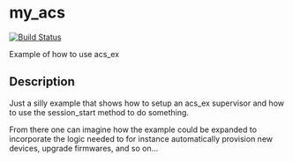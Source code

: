 # my_acs
[![Build Status](https://travis-ci.org/Fullrate/my_acs.svg?branch=master)](https://travis-ci.org/Fullrate/my_acs)

Example of how to use acs_ex

## Description ##

Just a silly example that shows how to setup an acs_ex supervisor
and how to use the session_start method to do something.

From there one can imagine how the example could be expanded to
incorporate the logic needed to for instance automatically provision
new devices, upgrade firmwares, and so on...

